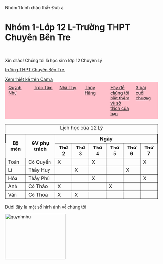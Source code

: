 <html>
<style>
	   }
        h1 {color : white;
        background-color: pink;
        border : 70px solid pink
	   }
	h2 {color : pink;
	background-color: white;
	border : 10px solid back
	}
        .container { display: flex;
	background-color: pink; 
        }
        .item { flex: 1;
            border: 1px solid pink;
            padding: 10px;
	    color: black;
        }
     </style>
 <body style="background-image: url(https://github.com/pikachu1326Y/nhom1-12L/blob/main/95bf6631e865573b0e74.jpg);>
 <marquee style="color: #F8EFBA; font-weight: bold; font-size: 1.2em;>Nhóm 1 kính chào thầy Đức ạ</marquee>
  <h1>Nhóm 1-Lớp 12 L-Trường THPT Chuyên Bến Tre </h1>
  <p>Xin chào! Chúng tôi là học sinh lớp 12 Chuyên Lý</p>
<p><a href="https://thptchuyenbentre.edu.vn/"> trường THPT Chuyên Bến Tre.</a></p>
<a href="https://www.canva.com/design/DAGWURjI6TI/GzsOBQJAsZMdXbkE0_Z40w/edit?utm_content=DAGWURjI6TI&utm_campaign=designshare&utm_medium=link2&utm_source=sharebutton" target="_blank">Xem thiết kế trên Canva</a>
  <div class="container">
        <div class="item"><a href="qnhu.html">Quỳnh Như</a></div>
        <div class="item"><a href="ttam.html">Trúc Tâm</a></div>
        <div class="item"><a href="nthy.html">Nhã Thy</a></div>
	<div class="item"><a href="thang.html">Thúy Hằng</a></div>
	<div class="item"><a href="bieumau.html">Hãy để chúng tôi biết thêm về sở thích của bạn</a></div>
        <div class="item"><a href="bai16.html">3 bài cuối chương</a></div>
  </div>
 <table border="1">
 <caption>Lịch học của 12 Lý</caption>
 <tr style="border:1px solid">
    	<th rowspan="2">Bộ môn</th>
        <th rowspan="2">GV phụ trách</th>
        <th colspan="6">Ngày</th>
 </tr>
   <tr>
    	<th>Thứ 2</th>
        <th>Thứ 3</th>
        <th>Thứ 4</th>
        <th>Thứ 5</th>
        <th>Thứ 6</th>
        <th>Thứ 7</th>
   </tr>
   <tr>
    	<td>Toán</td>
        <td>Cô Quyền</td>
        <td>X</td>
        <td></td>
        <td>X</td>
        <td></td>
        <td></td>
        <td>X</td>
   </tr>
   <tr>
    	<td>Lí</td>
        <td>Thầy Huy</td>
        <td></td>
        <td>X</td>
        <td></td>
        <td></td>
        <td>X</td>
        <td></td>
   </tr>
   <tr>
    	<td>Hóa</td>
        <td>Thầy Phú</td>
        <td></td>
        <td></td>
        <td>X</td>
        <td></td>
        <td></td>
        <td>X</td>
   </tr>
   <tr>
    	<td>Anh</td>
        <td>Cô Thảo</td>
        <td>X</td>
        <td></td>
        <td></td>
        <td>X</td>
        <td></td>
        <td></td>
   </tr>
   <tr>
    	<td>Văn</td>
        <td>Cô Thoa</td>
        <td>X</td>
        <td>X</td>
        <td></td>
        <td></td>
        <td></td>
        <td></td>
   </tr>
 </table>
<p>Dưới đây là một số hình ảnh về chúng tôi</p>
<img width="200" height="150" alt="quynhnhu" src="https://github.com/user-attachments/assets/dfe5084a-285b-4dfc-8d8d-a270ddb55299">
 </body>
</html>
